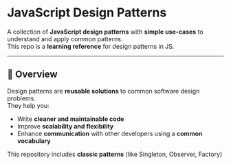 # JavaScript Design Patterns

A collection of **JavaScript design patterns** with **simple use-cases** to understand and apply common patterns.  
This repo is a **learning reference** for design patterns in JS.

---

## 📖 Overview

Design patterns are **reusable solutions** to common software design problems.  
They help you:

- Write **cleaner and maintainable code**  
- Improve **scalability and flexibility**  
- Enhance **communication** with other developers using a **common vocabulary**

This repository includes **classic patterns** (like Singleton, Observer, Factory) 


